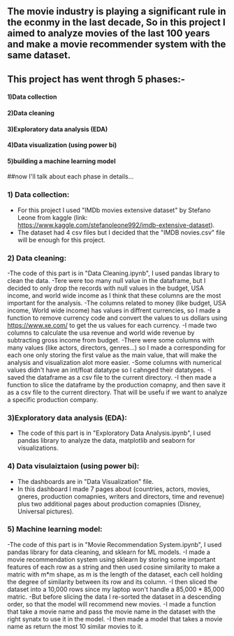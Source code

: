 ## The movie industry is playing a significant rule in the econmy in the last decade, So in this project I aimed to analyze movies of the last 100 years and make a movie recommender system with the same dataset.

## This project has went throgh 5 phases:-

#### 1)Data collection

#### 2)Data cleaning

#### 3)Exploratory data analysis (EDA)

#### 4)Data visualization (using power bi)

#### 5)building a machine learning model

##now I'll talk about each phase in details...

### 1) Data collection:

* For this project I used "IMDb movies extensive dataset" by Stefano Leone from kaggle (link: https://www.kaggle.com/stefanoleone992/imdb-extensive-dataset).
* The dataset had 4 csv files but I decided that the "IMDB novies.csv" file will be enough for this project.

### 2) Data cleaning:

-The code of this part is in "Data Cleaning.ipynb", I used pandas library to clean the data.
-Tere were too many null value in the dataframe, but I decided to only drop the records with null values in the budget, USA income, and world wide income as I think that these columns
are the most important for the analysis.
-The columns related to money (like budget, USA income, World wide income) has values in diffrent currencies, so I made a function to remove currency code and convert the values to us
dollars using https://www.xe.com/ to get the us values for each currency.
-I made two columns to calculate the usa revenue and world wide revenue by subtracting gross income from budget.
-There were some columns with many values (like actors, directors, genres...) so I made a corresponding for each one only storing the first value as the main value, that will make the
analysis and visualization alot more easier.
-Some columns with numerical values didn't have an int/float datatype so I cahnged their datatypes.
-I saved the dataframe as a csv file to the current directory.
-I then made a function to slice the dataframe by the production comapny, and then save it as a csv file to the current directory. That will be usefu if we want to analyze a specific
production company.

### 3)Exploratory data analysis (EDA):

* The code of this part is in "Exploratory Data Analysis.ipynb", I used pandas library to analyze the data, matplotlib and seaborn for visualizations.

### 4) Data visulaiztaion (using power bi):

* The dashboards are in "Data Visualization" file.
* In this dashboard I made 7 pages about (countries, actors, movies, gneres, production comapnies, writers and directors, time and revenue) plus two additional pages about production 
comapnies (Disney, Universal pictures).

### 5) Machine learning model:

-The code of this part is in "Movie Recommendation System.ipynb", I used pandas library for data cleaning, and sklearn for ML models.
-I made a movie recommendation system using sklearn by storing some important features of each row as a string and then used cosine similarity to make a matric with m*m shape, as m 
is the length of the dataset, each cell holding the degree of similarity between its row and its column.
-I then sliced the dataset into a 10,000 rows since my laptop won't handle a 85,000 * 85,000 matric.
-But before slicing the data I re-sorted the dataset in a descending order, so that the model will recommend new movies.
-I made a function that take a movie name and pass the movie name in the dataset with the right synatx to use it in the model.
-I then made a model that takes a movie name as return the most 10 similar movies to it.
